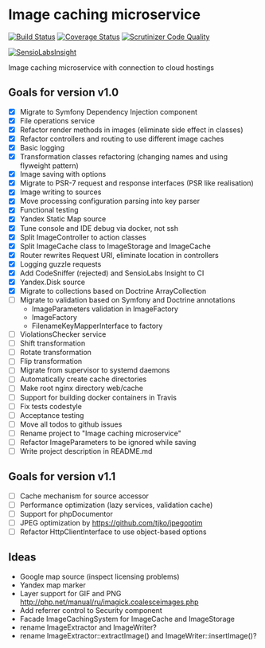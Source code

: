 # Image caching microservice

[![Build Status](https://travis-ci.org/strider2038/imgcache-service.svg?branch=master)](https://travis-ci.org/strider2038/imgcache-service) [![Coverage Status](https://coveralls.io/repos/github/strider2038/imgcache-service/badge.svg?branch=master)](https://coveralls.io/github/strider2038/imgcache-service?branch=master) [![Scrutinizer Code Quality](https://scrutinizer-ci.com/g/strider2038/imgcache-service/badges/quality-score.png?b=master)](https://scrutinizer-ci.com/g/strider2038/imgcache-service/?branch=master)

[![SensioLabsInsight](https://insight.sensiolabs.com/projects/cfe1201a-7dab-4eeb-9b00-f0edd63a1690/big.png)](https://insight.sensiolabs.com/projects/cfe1201a-7dab-4eeb-9b00-f0edd63a1690)

Image caching microservice with connection to cloud hostings

## Goals for version v1.0

- [x] Migrate to Symfony Dependency Injection component
- [x] File operations service
- [x] Refactor render methods in images (eliminate side effect in classes)
- [x] Refactor controllers and routing to use different image caches
- [x] Basic logging
- [x] Transformation classes refactoring (changing names and using flyweight pattern)
- [x] Image saving with options
- [x] Migrate to PSR-7 request and response interfaces (PSR like realisation)
- [x] Image writing to sources
- [x] Move processing configuration parsing into key parser
- [x] Functional testing
- [x] Yandex Static Map source
- [x] Tune console and IDE debug via docker, not ssh
- [x] Split ImageController to action classes
- [x] Split ImageCache class to ImageStorage and ImageCache
- [x] Router rewrites Request URI, eliminate location in controllers
- [x] Logging guzzle requests
- [x] Add CodeSniffer (rejected) and SensioLabs Insight to CI
- [x] Yandex.Disk source
- [x] Migrate to collections based on Doctrine ArrayCollection
- [ ] Migrate to validation based on Symfony and Doctrine annotations
    - ImageParameters validation in ImageFactory
    - ImageFactory
    - FilenameKeyMapperInterface to factory
- [ ] ViolationsChecker service
- [ ] Shift transformation
- [ ] Rotate transformation
- [ ] Flip transformation
- [ ] Migrate from supervisor to systemd daemons
- [ ] Automatically create cache directories
- [ ] Make root nginx directory web/cache
- [ ] Support for building docker containers in Travis
- [ ] Fix tests codestyle
- [ ] Acceptance testing
- [ ] Move all todos to github issues
- [ ] Rename project to "Image caching microservice"
- [ ] Refactor ImageParameters to be ignored while saving
- [ ] Write project description in README.md

## Goals for version v1.1
- [ ] Cache mechanism for source accessor
- [ ] Performance optimization (lazy services, validation cache)
- [ ] Support for phpDocumentor
- [ ] JPEG optimization by https://github.com/tjko/jpegoptim
- [ ] Refactor HttpClientInterface to use object-based options

## Ideas
- Google map source (inspect licensing problems)
- Yandex map marker
- Layer support for GIF and PNG http://php.net/manual/ru/imagick.coalesceimages.php
- Add referrer control to Security component
- Facade ImageCachingSystem for ImageCache and ImageStorage
- rename ImageExtractor and ImageWriter?
- rename ImageExtractor::extractImage() and ImageWriter::insertImage()?
